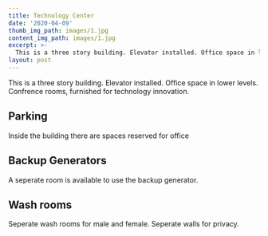 ```yaml
---
title: Technology Center
date: '2020-04-09'
thumb_img_path: images/1.jpg
content_img_path: images/1.jpg
excerpt: >-
  This is a three story building. Elevator installed. Office space in lower levels. Generator backup available. Security personal on permises. In ground water. Parking space reserved. Sorry for the flipped picture. Will fix it soon !
layout: post
---
```

  This is a three story building. Elevator installed. Office space in lower levels. Confrence rooms, furnished for technology innovation.

## Parking
Inside the building there are spaces reserved for office

## Backup Generators
A seperate room is available to use the backup generator.

## Wash rooms
Seperate wash rooms for male and female. Seperate walls for privacy. 
